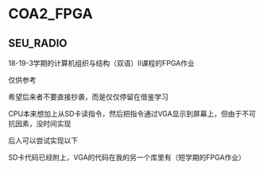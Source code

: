 # COA2_FPGA

## SEU_RADIO

18-19-3学期的计算机组织与结构（双语）II课程的FPGA作业

仅供参考

希望后来者不要直接抄袭，而是仅仅停留在借鉴学习



CPU本来想加上从SD卡读指令，然后把指令通过VGA显示到屏幕上，但由于不可抗因素，没时间实现

后人可以尝试实现以下

SD卡代码已经附上，VGA的代码在我的另一个库里有（短学期的FPGA作业）


